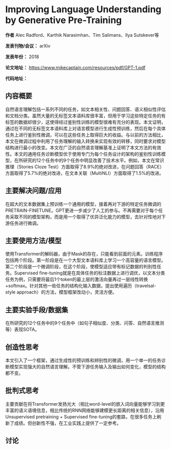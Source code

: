 # Improving Language Understanding by Generative Pre-Training

**作者** Alec Radford、Karthik Narasimhan、Tim Salimans、Ilya Sutskever等

**发表刊物/会议：** arXiv

**发表年份：** 2018

**论文地址：** https://www.mikecaptain.com/resources/pdf/GPT-1.pdf

**代码地址：** 

## 内容概要

自然语言理解包括一系列不同的任务，如文本相关性、问题回答、语义相似性评估和文档分类。虽然大量的无标签文本语料库很丰富，但用于学习这些特定任务的有标签的数据却很少，这使得经过鉴别性训练的模型很难有充分的表现。本文证明，通过在不同的无标签文本语料库上对语言模型进行生成性预训练，然后在每个具体任务上进行鉴别性微调，可以在这些任务上取得巨大的收益。与以前的方法相比，本文在微调过程中利用了任务理解的输入转换来实现有效的转移，同时要求对模型结构进行最小的改变。本文在广泛的自然语言理解基准上证明了本文方法的有效性。本文的通用任务诊断模型优于使用专门为每个任务设计的架构的鉴别性训练模型，在所研究的12个任务中的9个任务中明显改善了技术水平。例如，本文在常识推理（Stories Cloze Test）方面取得了8.9%的绝对改进，在问题回答（RACE）方面取得了5.7%的绝对改进，在文本关联（MultiNLI）方面取得了1.5%的改进。


## 主要解决问题/应用

在超大的文本数据集上预训练一个通用的模型，接着再对下游的特定任务微调的PRETRAIN-FINETUNE。GPT更进一步减少了人工的参与。不再需要对于每个任务采取不同的模型架构，而是用一个取得了优异泛化能力的模型，去针对性地对下游任务进行微调。


## 主要使用方法/模型

使用Transformer的解码器，由于Mask的存在，只能看到前面的元素。训练程序包括两个阶段。第一阶段是在一个大型文本语料库上学习一个高容量的语言模型。第二个阶段是一个微调阶段，在这个阶段，使模型适应带有标记数据的判别性任务。Supervised fine-tuning就是在具体任务的标注数据上进行调优，以文本分类任务为例，只需要将最后1个token的最上层的激活向量再过一层线性转换+softmax。针对其他一些任务的结构化输入数据，提出使用遍历（travelsal-style approach）的方法，模型框架改动小，灵活方便。


## 主要实验手段/数据集

在所研究的12个任务中的9个任务中（如句子相似度、分类、问答、自然语言推测等）表现SOTA。

## 创造性思考

本文引入了一个框架，通过生成性的预训练和辨别性的微调，用一个单一的任务诊断模型实现强大的自然语言理解。不管下游任务输入及输出如何变化，模型的结构都不变。

## 批判式思考

主要贡献在将Transformer发扬光大（相比word-level的嵌入词向量能够学习到更丰富的语义语境信息，相比传统的RNN网络能够建模更长距离的相关信息），沿用Unsupervised pretraining + Supervised fine-tuning的套路，在很多任务上刷新了成绩。但创新性不强，在工业实践上提供了一定参考。

## 讨论 







